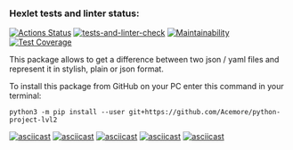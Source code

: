 ### Hexlet tests and linter status:
[![Actions Status](https://github.com/Acemore/python-project-lvl2/workflows/hexlet-check/badge.svg)](https://github.com/Acemore/python-project-lvl2/actions)
[![tests-and-linter-check](https://github.com/Acemore/python-project-lvl2/actions/workflows/tests-and-linter-check.yml/badge.svg)](https://github.com/Acemore/python-project-lvl2/actions/workflows/tests-and-linter-check.yml)
[![Maintainability](https://api.codeclimate.com/v1/badges/2a039f24560ef7f86867/maintainability)](https://codeclimate.com/github/Acemore/python-project-lvl2/maintainability)
[![Test Coverage](https://api.codeclimate.com/v1/badges/2a039f24560ef7f86867/test_coverage)](https://codeclimate.com/github/Acemore/python-project-lvl2/test_coverage)

This package allows to get a difference between two json / yaml files and represent it in stylish, plain or json format.

To install this package from GitHub on your PC enter this command in your terminal: 

    python3 -m pip install --user git+https://github.com/Acemore/python-project-lvl2

[![asciicast](https://asciinema.org/a/79rRaQsLm7QxDacVO5tofXd5U.svg)](https://asciinema.org/a/79rRaQsLm7QxDacVO5tofXd5U)
[![asciicast](https://asciinema.org/a/7EXWgsso8WkDZbpQr1HYdP82R.svg)](https://asciinema.org/a/7EXWgsso8WkDZbpQr1HYdP82R)
[![asciicast](https://asciinema.org/a/ZzyEzZrytJK6CZtMFTNGSM7Qn.svg)](https://asciinema.org/a/ZzyEzZrytJK6CZtMFTNGSM7Qn)
[![asciicast](https://asciinema.org/a/GnogVMLwvcIQx4l0HfKUaElZE.svg)](https://asciinema.org/a/GnogVMLwvcIQx4l0HfKUaElZE)
[![asciicast](https://asciinema.org/a/zEpUmRVQfKXeFNtRsxaOlalxA.svg)](https://asciinema.org/a/zEpUmRVQfKXeFNtRsxaOlalxA)

